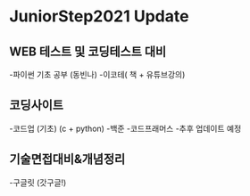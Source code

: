 # JuniorStep2021 Update


## WEB 테스트 및 코딩테스트 대비
-파이썬 기초 공부 (동빈나)
-이코테( 책 + 유튜브강의)

## 코딩사이트
-코드업 (기초) (c + python)
-백준
-코드프래머스
-추후 업데이트 예정

## 기술면접대비&개념정리
-구글릿 (갓구글!)

